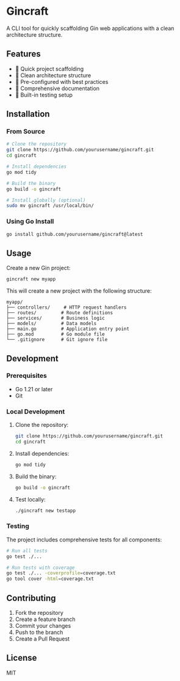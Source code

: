 # Gincraft

A CLI tool for quickly scaffolding Gin web applications with a clean architecture structure.

## Features

- 🚀 Quick project scaffolding
- 📁 Clean architecture structure
- 🔧 Pre-configured with best practices
- 📝 Comprehensive documentation
- 🧪 Built-in testing setup

## Installation

### From Source

```bash
# Clone the repository
git clone https://github.com/yourusername/gincraft.git
cd gincraft

# Install dependencies
go mod tidy

# Build the binary
go build -o gincraft

# Install globally (optional)
sudo mv gincraft /usr/local/bin/
```

### Using Go Install

```bash
go install github.com/yourusername/gincraft@latest
```

## Usage

Create a new Gin project:

```bash
gincraft new myapp
```

This will create a new project with the following structure:

```
myapp/
├── controllers/     # HTTP request handlers
├── routes/         # Route definitions
├── services/       # Business logic
├── models/         # Data models
├── main.go         # Application entry point
├── go.mod          # Go module file
└── .gitignore      # Git ignore file
```

## Development

### Prerequisites

- Go 1.21 or later
- Git

### Local Development

1. Clone the repository:

   ```bash
   git clone https://github.com/yourusername/gincraft.git
   cd gincraft
   ```

2. Install dependencies:

   ```bash
   go mod tidy
   ```

3. Build the binary:

   ```bash
   go build -o gincraft
   ```

4. Test locally:
   ```bash
   ./gincraft new testapp
   ```

### Testing

The project includes comprehensive tests for all components:

```bash
# Run all tests
go test ./...

# Run tests with coverage
go test ./... -coverprofile=coverage.txt
go tool cover -html=coverage.txt
```

## Contributing

1. Fork the repository
2. Create a feature branch
3. Commit your changes
4. Push to the branch
5. Create a Pull Request

## License

MIT
